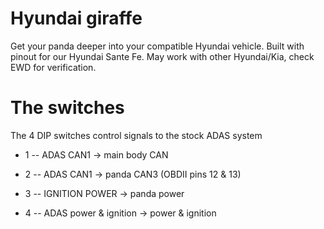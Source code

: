 Hyundai giraffe
====

Get your panda deeper into your compatible Hyundai vehicle. Built with pinout for our Hyundai Sante Fe. May work with other Hyundai/Kia, check EWD for verification. 

The switches
====

The 4 DIP switches control signals to the stock ADAS system

- 1 -- ADAS CAN1 -> main body CAN

- 2 -- ADAS CAN1 -> panda CAN3 (OBDII pins 12 & 13)

- 3 -- IGNITION POWER -> panda power

- 4 -- ADAS power & ignition -> power & ignition
